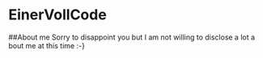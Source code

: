 # EinerVollCode
##About me
Sorry to disappoint you but I am not willing to disclose a lot a bout me at this time :-}
